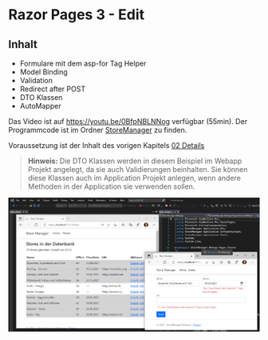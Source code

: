 # Razor Pages 3 - Edit

## Inhalt

- Formulare mit dem asp-for Tag Helper
- Model Binding
- Validation
- Redirect after POST
- DTO Klassen
- AutoMapper

Das Video ist auf https://youtu.be/0BfpNBLNNog verfügbar (55min). Der Programmcode ist im
Ordner [StoreManager](StoreManager) zu finden.

Voraussetzung ist der Inhalt des vorigen Kapitels [02 Details](../02%20Details%20Page/README.md)

> **Hinweis:** Die DTO Klassen werden in diesem Beispiel im Webapp Projekt angelegt, da sie
> auch Validierungen beinhalten. Sie können diese Klassen auch im Application Projekt anlegen,
> wenn andere Methoden in der Application sie verwenden sollen.


![](screenshot.png)
